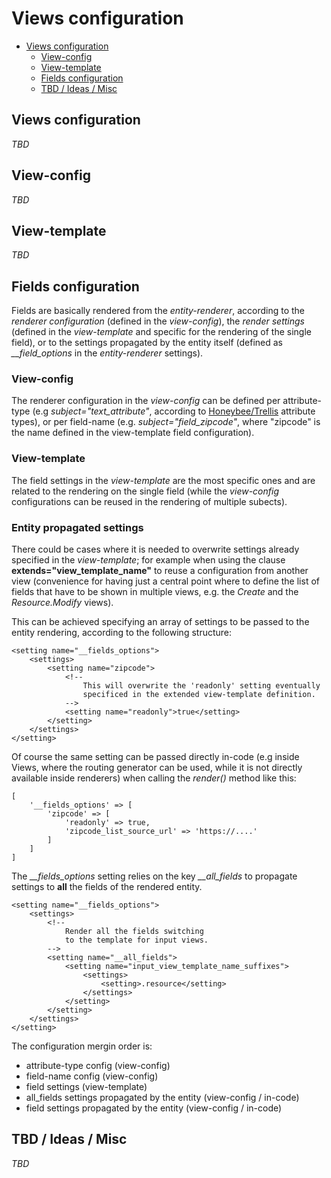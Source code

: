# Views configuration

- [Views configuration](#views-configuration)
  - [View-config](#view-config)
  - [View-template](#view-template)
  - [Fields configuration](#fields-configuration)
  - [TBD / Ideas / Misc](#tbd--ideas--misc)

## Views configuration
*TBD*

## View-config
*TBD*

## View-template
*TBD*

## Fields configuration

Fields are basically rendered from the *entity-renderer*, according to the *renderer configuration* (defined in the *view-config*), the *render settings* (defined in the *view-template* and specific for the rendering of the single field), or to the settings propagated by the entity itself (defined as *__field_options* in the *entity-renderer* settings).

### View-config
The renderer configuration in the *view-config* can be defined per attribute-type (e.g *subject="text_attribute"*, according to [Honeybee/Trellis](https://github.com/honeybee/trellis) attribute types), or per field-name (e.g. *subject="field_zipcode"*, where "zipcode" is the name defined in the view-template field configuration).

### View-template
The field settings in the *view-template* are the most specific ones and are related to the rendering on the single field (while the *view-config* configurations can be reused in the rendering of multiple subects).

### Entity propagated settings
There could be cases where it is needed to overwrite settings already specified in the *view-template*; for example when using the clause **extends="view_template_name"** to reuse a configuration from another view (convenience for having just a central point where to define the list of fields that have to be shown in multiple views, e.g. the *Create* and the *Resource.Modify* views).

This can be achieved specifying an array of settings to be passed to the entity rendering, according to the following structure:

    <setting name="__fields_options">
        <settings>
            <setting name="zipcode">
                <!--
                    This will overwrite the 'readonly' setting eventually
                    specificed in the extended view-template definition.
                -->
                <setting name="readonly">true</setting>
            </setting>
        </settings>
    </setting>

Of course the same setting can be passed directly in-code (e.g inside Views, where the routing generator can be used, while it is not directly available inside renderers) when calling the *render()* method like this:

    [
        '__fields_options' => [
            'zipcode' => [
                'readonly' => true,
                'zipcode_list_source_url' => 'https://....'
            ]
        ]
    ]

The *__fields_options* setting relies on the key *__all_fields* to propagate settings to **all** the fields of the rendered entity.

    <setting name="__fields_options">
        <settings>
            <!--
                Render all the fields switching
                to the template for input views.
            -->
            <setting name="__all_fields">
                <setting name="input_view_template_name_suffixes">
                    <settings>
                        <setting>.resource</setting>
                    </settings>
                </setting>
            </setting>
        </settings>
    </setting>

The configuration mergin order is:
* attribute-type config (view-config)
* field-name config (view-config)
* field settings (view-template)
* all_fields settings propagated by the entity (view-config / in-code)
* field settings propagated by the entity (view-config / in-code)

## TBD / Ideas / Misc
*TBD*